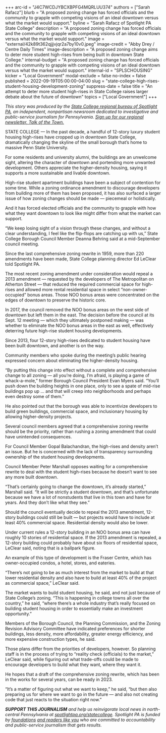 +++
arc-id = "J4C7WCDJYBCXBPFG4MQRLUU374"
authors = ["Sarah Rafacz"]
blurb = "A proposed zoning change has forced officials and the community to grapple with competing visions of an ideal downtown versus what the market would support."
byline = "Sarah Rafacz of Spotlight PA State College"
description = "A proposed zoning change has forced officials and the community to grapple with competing visions of an ideal downtown versus what the market would support."
image = "external/42k89t362qjjjvjqr2a7by10v0.jpeg"
image-credit = "Abby Drey / Centre Daily Times"
image-description = "A proposed zoning change aims to deter more student high-rises from being built in downtown State College."
internal-budget = "A proposed zoning change has forced officials and the community to grapple with competing visions of an ideal downtown versus what the market would support."
internal-id = "SPLSCHOUSING"
kicker = "Local Government"
modal-exclude = false
no-index = false
published = 2022-09-19T05:00:00-04:00
slug = "state-college-high-rises-student-housing-development-zoning"
suppress-date = false
title = "An attempt to deter more student high-rises in State College raises larger debate about the future of downtown"
topics = ["Local Government"]
+++

<i>This story was produced by the </i><a href="https://www.spotlightpa.org/statecollege"><i>State College regional bureau of Spotlight PA</i></a><i>, an independent, nonpartisan newsroom dedicated to investigative and public-service journalism for Pennsylvania. </i><a href="https://www.spotlightpa.org/newsletters/talkofthetown"><i>Sign up for our regional newsletter, Talk of the Town.</i></a>

STATE COLLEGE — In the past decade, a handful of 12-story luxury student housing high-rises have cropped up in downtown State College, dramatically changing the skyline of the small borough that’s home to massive Penn State University.

For some residents and university alumni, the buildings are an unwelcome sight, altering the character of downtown and portending more unwanted development. Others appreciate the higher-density housing, saying it supports a more sustainable and livable downtown.

<script src="https://www.spotlightpa.org/embed.js" async></script><div data-spl-embed-version="1" data-spl-src="https://www.spotlightpa.org/embeds/newsletter/?cta=Sign%20up%20for%20our%20new%20regional%20newsletter%2C%20%3Cb%3ETalk%20of%20the%20Town%3C%2Fb%3E%2C%20and%20get%20all%20the%20news%20and%20notes%20from%20State%20College%20and%20north-central%20PA.&button=Sign%20Up%20Now&preselect=state_college&eyebrow=DON'T%20MISS%20A%20BEAT"></div>

High-rise student apartment buildings have been a subject of contention for some time. While a zoning ordinance amendment to discourage developers from building more of them has been proposed, it has also surfaced a larger issue of how zoning changes should be made — piecemeal or holistically.

And it has forced elected officials and the community to grapple with how what they want downtown to look like might differ from what the market can support.

“We keep losing sight of a vision through these changes, and without a clear understanding, I feel like the flip-flops are catching up with us,” State College Borough Council Member Deanna Behring said at a mid-September council meeting.

Since the last comprehensive zoning rewrite in 1959, more than 220 amendments have been made, State College planning director Ed LeClear told Spotlight PA.

The most recent zoning amendment under consideration would repeal a 2013 amendment — requested by the developers of The Metropolitan on Atherton Street — that reduced the required commercial space for high-rises and allowed more rental residential space in select “non-owner-occupied” bonus areas. Those NOO bonus areas were concentrated on the edges of downtown to preserve the historic core.

In 2017, the council removed the NOO bonus areas on the west side of downtown but left them in the east. The decision before the council at its Sept. 12 meeting — which they ultimately postponed making — was whether to eliminate the NOO bonus areas in the east as well, effectively deterring future high-rise student housing developments.

Since 2013, four 12-story high-rises dedicated to student housing have been built downtown, and another is on the way.

Community members who spoke during the meeting’s public hearing expressed concern about eliminating the higher-density housing.

“By putting this change into effect without a complete and comprehensive change to all zoning — all you’re doing, I’m afraid, is playing a game of whack-a-mole,” former Borough Council President Evan Myers said. “You’ll push down the building heights in one place, only to see a spate of mid-rise buildings pop up … and that will creep into neighborhoods and perhaps even destroy some of them.”

He also pointed out that the borough was able to incentivize developers to build green buildings, commercial space, and inclusionary housing by allowing higher-density projects.

Several council members agreed that a comprehensive zoning rewrite should be the priority, rather than rushing a zoning amendment that could have unintended consequences.

For Council Member Gopal Balachandran, the high-rises and density aren’t an issue. But he is concerned with the lack of transparency surrounding ownership of the student housing developments.

Council Member Peter Marshall opposes waiting for a comprehensive rewrite to deal with the student high-rises because he doesn’t want to see any more built downtown.

“That’s certainly going to change the downtown, it’s already started,” Marshall said. “It will be strictly a student downtown, and that’s unfortunate because we have a lot of nonstudents that live in this town and have for years. And they don’t like what they see.”

Should the council eventually decide to repeal the 2013 amendment, 12-story buildings could still be built — but projects would have to include at least 40% commercial space. Residential density would also be lower.

Under current rules a 12-story building in an NOO bonus area can have roughly 10 stories of residential space. If the 2013 amendment is repealed, a 12-story building could probably have about six floors of residential space, LeClear said, noting that is a ballpark figure.

An example of this type of development is the Fraser Centre, which has owner-occupied condos, a hotel, stores, and eateries.

“There’s not going to be as much interest from the market to build at that lower residential density and also have to build at least 40% of the project as commercial space,” LeClear said.

The market wants to build student housing, he said, and not just because of State College’s zoning. “This is happening in college towns all over the country,” he said, “where there’s a whole industry that’s really focused on building student housing in order to essentially make an investment opportunity.”

Members of the Borough Council, the Planning Commission, and the Zoning Revision Advisory Committee have indicated preferences for shorter buildings, less density, more affordability, greater energy efficiency, and more expensive construction types, he said.

<script src="https://www.spotlightpa.org/embed.js" async></script><div data-spl-embed-version="1" data-spl-src="https://www.spotlightpa.org/embeds/donate/"></div>

Those plans differ from the priorities of developers, however. So planning staff is in the process of trying to “reality check (officials) to the market,” LeClear said, while figuring out what trade-offs could be made to encourage developers to build what they want, where they want it.

He hopes that a draft of the comprehensive zoning rewrite, which has been in the works for several years, can be ready in 2023.

“It’s a matter of figuring out what we want to keep,” he said, “but then also preparing us for where we want to go in the future — and also not creating code that just reacts to the situation right now.”

<i><b>SUPPORT THIS JOURNALISM</b></i><i> and help us reinvigorate local news in north-central Pennsylvania at </i><a href="https://checkout.fundjournalism.org/memberform?org_id=spotlightpa&campaign=7015G0000013pUYQAY&utm_source=www.spotlightpa.org&utm_medium=statecollege:section&utm_campaign=statecollege:main"><i>spotlightpa.org/statecollege</i></a><i>. Spotlight PA is funded by </i><a href="https://www.spotlightpa.org/support"><i>foundations</i></a><i> </i><a href="https://www.spotlightpa.org/support"><i>and readers like you</i></a><i> who are committed to accountability and public-service journalism that gets results.</i>
